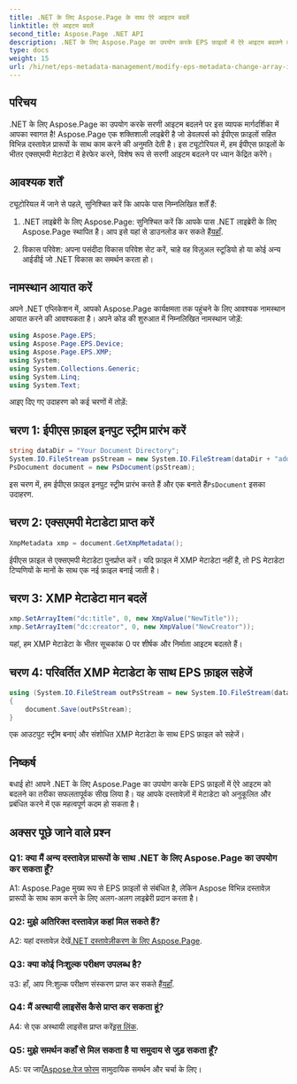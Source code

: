 ```yaml
---
title: .NET के लिए Aspose.Page के साथ ऐरे आइटम बदलें
linktitle: ऐरे आइटम बदलें
second_title: Aspose.Page .NET API
description: .NET के लिए Aspose.Page का उपयोग करके EPS फ़ाइलों में ऐरे आइटम बदलने का तरीका जानें। कुशल मेटाडेटा हेरफेर के लिए हमारी चरण-दर-चरण मार्गदर्शिका का पालन करें।
type: docs
weight: 15
url: /hi/net/eps-metadata-management/modify-eps-metadata-change-array-items/
---
```

## परिचय

.NET के लिए Aspose.Page का उपयोग करके सरणी आइटम बदलने पर इस व्यापक मार्गदर्शिका में आपका स्वागत है! Aspose.Page एक शक्तिशाली लाइब्रेरी है जो डेवलपर्स को ईपीएस फ़ाइलों सहित विभिन्न दस्तावेज़ प्रारूपों के साथ काम करने की अनुमति देती है। इस ट्यूटोरियल में, हम ईपीएस फ़ाइलों के भीतर एक्सएमपी मेटाडेटा में हेरफेर करने, विशेष रूप से सरणी आइटम बदलने पर ध्यान केंद्रित करेंगे।

## आवश्यक शर्तें

ट्यूटोरियल में जाने से पहले, सुनिश्चित करें कि आपके पास निम्नलिखित शर्तें हैं:

1. .NET लाइब्रेरी के लिए Aspose.Page: सुनिश्चित करें कि आपके पास .NET लाइब्रेरी के लिए Aspose.Page स्थापित है। आप इसे यहां से डाउनलोड कर सकते हैं[यहाँ](https://releases.aspose.com/page/net/).

2. विकास परिवेश: अपना पसंदीदा विकास परिवेश सेट करें, चाहे वह विज़ुअल स्टूडियो हो या कोई अन्य आईडीई जो .NET विकास का समर्थन करता हो।

## नामस्थान आयात करें

अपने .NET एप्लिकेशन में, आपको Aspose.Page कार्यक्षमता तक पहुंचने के लिए आवश्यक नामस्थान आयात करने की आवश्यकता है। अपने कोड की शुरुआत में निम्नलिखित नामस्थान जोड़ें:

```csharp
using Aspose.Page.EPS;
using Aspose.Page.EPS.Device;
using Aspose.Page.EPS.XMP;
using System;
using System.Collections.Generic;
using System.Linq;
using System.Text;

```

आइए दिए गए उदाहरण को कई चरणों में तोड़ें:

## चरण 1: ईपीएस फ़ाइल इनपुट स्ट्रीम प्रारंभ करें

```csharp
string dataDir = "Your Document Directory";
System.IO.FileStream psStream = new System.IO.FileStream(dataDir + "add_simple_props_input.eps", System.IO.FileMode.Open, System.IO.FileAccess.Read);
PsDocument document = new PsDocument(psStream);
```

 इस चरण में, हम ईपीएस फ़ाइल इनपुट स्ट्रीम प्रारंभ करते हैं और एक बनाते हैं`PsDocument` इसका उदाहरण.

## चरण 2: एक्सएमपी मेटाडेटा प्राप्त करें

```csharp
XmpMetadata xmp = document.GetXmpMetadata();
```

ईपीएस फ़ाइल से एक्सएमपी मेटाडेटा पुनर्प्राप्त करें। यदि फ़ाइल में XMP मेटाडेटा नहीं है, तो PS मेटाडेटा टिप्पणियों के मानों के साथ एक नई फ़ाइल बनाई जाती है।

## चरण 3: XMP मेटाडेटा मान बदलें

```csharp
xmp.SetArrayItem("dc:title", 0, new XmpValue("NewTitle"));
xmp.SetArrayItem("dc:creator", 0, new XmpValue("NewCreator"));
```

यहां, हम XMP मेटाडेटा के भीतर सूचकांक 0 पर शीर्षक और निर्माता आइटम बदलते हैं।

## चरण 4: परिवर्तित XMP मेटाडेटा के साथ EPS फ़ाइल सहेजें

```csharp
using (System.IO.FileStream outPsStream = new System.IO.FileStream(dataDir + "change_array_items_output.eps", System.IO.FileMode.Create, System.IO.FileAccess.Write))
{
    document.Save(outPsStream);
}
```

एक आउटपुट स्ट्रीम बनाएं और संशोधित XMP मेटाडेटा के साथ EPS फ़ाइल को सहेजें।

## निष्कर्ष

बधाई हो! आपने .NET के लिए Aspose.Page का उपयोग करके EPS फ़ाइलों में ऐरे आइटम को बदलने का तरीका सफलतापूर्वक सीख लिया है। यह आपके दस्तावेज़ों में मेटाडेटा को अनुकूलित और प्रबंधित करने में एक महत्वपूर्ण कदम हो सकता है।

## अक्सर पूछे जाने वाले प्रश्न

### Q1: क्या मैं अन्य दस्तावेज़ प्रारूपों के साथ .NET के लिए Aspose.Page का उपयोग कर सकता हूँ?

A1: Aspose.Page मुख्य रूप से EPS फ़ाइलों से संबंधित है, लेकिन Aspose विभिन्न दस्तावेज़ प्रारूपों के साथ काम करने के लिए अलग-अलग लाइब्रेरी प्रदान करता है।

### Q2: मुझे अतिरिक्त दस्तावेज़ कहां मिल सकते हैं?

 A2: यहां दस्तावेज़ देखें[.NET दस्तावेज़ीकरण के लिए Aspose.Page](https://reference.aspose.com/page/net/).

### Q3: क्या कोई निःशुल्क परीक्षण उपलब्ध है?

 उ3: हाँ, आप नि:शुल्क परीक्षण संस्करण प्राप्त कर सकते हैं[यहाँ](https://releases.aspose.com/).

### Q4: मैं अस्थायी लाइसेंस कैसे प्राप्त कर सकता हूं?

 A4: से एक अस्थायी लाइसेंस प्राप्त करें[इस लिंक](https://purchase.aspose.com/temporary-license/).

### Q5: मुझे समर्थन कहाँ से मिल सकता है या समुदाय से जुड़ सकता हूँ?

 A5: पर जाएँ[Aspose.पेज फोरम](https://forum.aspose.com/c/page/39) सामुदायिक समर्थन और चर्चा के लिए।